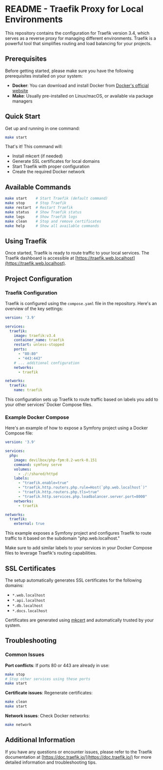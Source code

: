 # README - Traefik Proxy for Local Environments

This repository contains the configuration for Traefik version 3.4, which serves as a reverse proxy for managing different environments. Traefik is a powerful tool that simplifies routing and load balancing for your projects.

## Prerequisites

Before getting started, please make sure you have the following prerequisites installed on your system:

- **Docker**: You can download and install Docker from [Docker's official website](https://www.docker.com/get-started)
- **Make**: Usually pre-installed on Linux/macOS, or available via package managers

## Quick Start

Get up and running in one command:

```bash
make start
```

That's it! This command will:
- Install mkcert (if needed)
- Generate SSL certificates for local domains
- Start Traefik with proper configuration
- Create the required Docker network

## Available Commands

```bash
make start    # Start Traefik (default command)
make stop     # Stop Traefik
make restart  # Restart Traefik
make status   # Show Traefik status
make logs     # Show Traefik logs
make clean    # Stop and remove certificates
make help     # Show all available commands
```

## Using Traefik

Once started, Traefik is ready to route traffic to your local services. The Traefik dashboard is accessible at [https://traefik.web.localhost](https://traefik.web.localhost).

## Project Configuration

### Traefik Configuration

Traefik is configured using the `compose.yaml` file in the repository. Here's an overview of the key settings:

```yaml
version: '3.9'

services:
  traefik:
    image: traefik:v3.4
    container_name: traefik
    restart: unless-stopped
    ports:
      - "80:80"
      - "443:443"
    # ... additional configuration
    networks:
      - traefik

networks:
  traefik:
    name: traefik
```

This configuration sets up Traefik to route traffic based on labels you add to your other services' Docker Compose files.

### Example Docker Compose

Here's an example of how to expose a Symfony project using a Docker Compose file:

```yaml
version: '3.9'

services:
  php:
    image: devilbox/php-fpm:8.2-work-0.151
    command: symfony serve
    volumes:
      - ./:/shared/httpd
    labels:
      - "traefik.enable=true"
      - "traefik.http.routers.php.rule=Host(`php.web.localhost`)"
      - "traefik.http.routers.php.tls=true"
      - "traefik.http.services.php.loadbalancer.server.port=8000"
    networks:
      - traefik

networks:
  traefik:
    external: true
```

This example exposes a Symfony project and configures Traefik to route traffic to it based on the subdomain "php.web.localhost."

Make sure to add similar labels to your services in your Docker Compose files to leverage Traefik's routing capabilities.

## SSL Certificates

The setup automatically generates SSL certificates for the following domains:
- `*.web.localhost`
- `*.api.localhost` 
- `*.db.localhost`
- `*.docs.localhost`

Certificates are generated using [mkcert](https://github.com/FiloSottile/mkcert) and automatically trusted by your system.

## Troubleshooting

### Common Issues

**Port conflicts**: If ports 80 or 443 are already in use:
```bash
make stop
# Stop other services using these ports
make start
```

**Certificate issues**: Regenerate certificates:
```bash
make clean
make start
```

**Network issues**: Check Docker networks:
```bash
make network
```

## Additional Information

If you have any questions or encounter issues, please refer to the Traefik documentation at [https://doc.traefik.io/](https://doc.traefik.io/) for more detailed information and troubleshooting tips.

